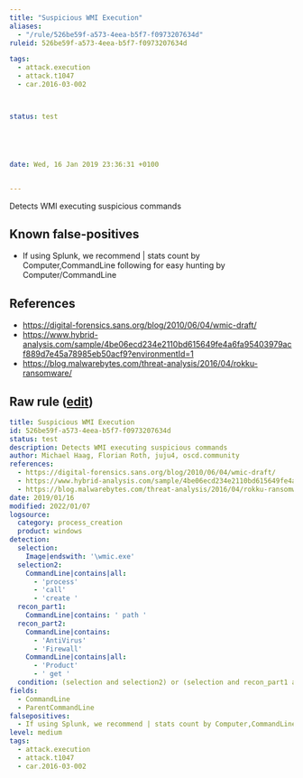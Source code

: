 ```yaml
---
title: "Suspicious WMI Execution"
aliases:
  - "/rule/526be59f-a573-4eea-b5f7-f0973207634d"
ruleid: 526be59f-a573-4eea-b5f7-f0973207634d

tags:
  - attack.execution
  - attack.t1047
  - car.2016-03-002



status: test





date: Wed, 16 Jan 2019 23:36:31 +0100


---
```


Detects WMI executing suspicious commands

<!--more-->


## Known false-positives

* If using Splunk, we recommend | stats count by Computer,CommandLine following for easy hunting by Computer/CommandLine



## References

* https://digital-forensics.sans.org/blog/2010/06/04/wmic-draft/
* https://www.hybrid-analysis.com/sample/4be06ecd234e2110bd615649fe4a6fa95403979acf889d7e45a78985eb50acf9?environmentId=1
* https://blog.malwarebytes.com/threat-analysis/2016/04/rokku-ransomware/


## Raw rule ([edit](https://github.com/SigmaHQ/sigma/edit/master/rules/windows/process_creation/proc_creation_win_susp_wmi_execution.yml))
```yaml
title: Suspicious WMI Execution
id: 526be59f-a573-4eea-b5f7-f0973207634d
status: test
description: Detects WMI executing suspicious commands
author: Michael Haag, Florian Roth, juju4, oscd.community
references:
  - https://digital-forensics.sans.org/blog/2010/06/04/wmic-draft/
  - https://www.hybrid-analysis.com/sample/4be06ecd234e2110bd615649fe4a6fa95403979acf889d7e45a78985eb50acf9?environmentId=1
  - https://blog.malwarebytes.com/threat-analysis/2016/04/rokku-ransomware/
date: 2019/01/16
modified: 2022/01/07
logsource:
  category: process_creation
  product: windows
detection:
  selection:
    Image|endswith: '\wmic.exe'
  selection2:
    CommandLine|contains|all:
      - 'process'
      - 'call'
      - 'create '
  recon_part1:
    CommandLine|contains: ' path '
  recon_part2:
    CommandLine|contains:
      - 'AntiVirus'
      - 'Firewall'
    CommandLine|contains|all:
      - 'Product'
      - ' get '
  condition: (selection and selection2) or (selection and recon_part1 and recon_part2)
fields:
  - CommandLine
  - ParentCommandLine
falsepositives:
  - If using Splunk, we recommend | stats count by Computer,CommandLine following for easy hunting by Computer/CommandLine
level: medium
tags:
  - attack.execution
  - attack.t1047
  - car.2016-03-002

```
